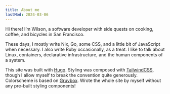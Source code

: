 ```yaml
---
title: About me
lastMod: 2024-03-06
---
```


Hi there! I’m Wilson, a software developer with side quests on cooking, coffee, and bicycles in San Francisco.

These days, I mostly write Nix, Go, some CSS, and a little bit of JavaScript when necessary. I also write Ruby occasionally, as a treat. I like to talk about Linux, containers, declarative infrastructure, and the human components of a system.

This site was built with [Hugo](https://gohugo.io). Styling was composed with [TailwindCSS](https://tailwindcss.com), though I allow myself to break the convention quite generously. Colorscheme is based on [Gruvbox](https://github.com/morhetz/gruvbox). Wrote the whole site by myself without any pre-built styling components!
